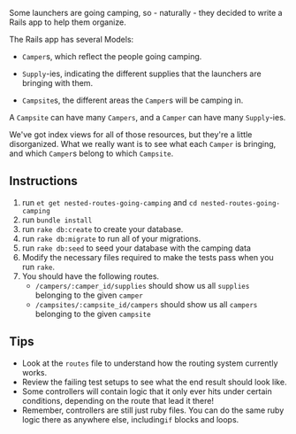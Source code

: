 Some launchers are going camping, so - naturally - they decided to write a Rails app to help them organize.

The Rails app has several Models:

* `Camper`s, which reflect the people going camping.

* `Supply`-ies, indicating the different supplies that the launchers are bringing with them.

* `Campsite`s, the different areas the `Camper`s will be camping in.

A `Campsite` can have many `Campers`, and a `Camper` can have many `Supply`-ies.

We've got index views for all of those resources, but they're a little disorganized. What we really want is to see what each `Camper` is bringing, and which `Camper`s belong to which `Campsite`.

## Instructions

1. run `et get nested-routes-going-camping` and `cd nested-routes-going-camping`
2. run `bundle install`
2. run `rake db:create` to create your database.
3. run `rake db:migrate` to run all of your migrations.
4. run `rake db:seed` to seed your database with the camping data
5. Modify the necessary files required to make the tests pass when you run `rake`.
6. You should have the following routes.
    - `/campers/:camper_id/supplies` should show us all `supplies` belonging to the given `camper`
    - `/campsites/:campsite_id/campers` should show us all `campers` belonging to the given `campsite`

## Tips

* Look at the `routes` file to understand how the routing system currently works.
* Review the failing test setups to see what the end result should look like.
* Some controllers will contain logic that it only ever hits under certain conditions, depending on the route that lead it there!
* Remember, controllers are still just ruby files.  You can do the same ruby logic there as anywhere else, including`if` blocks and loops.
